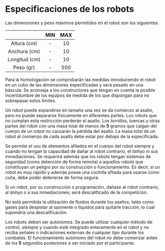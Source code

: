 # Especificaciones de los robots

Las dimensiones y peso máximos permitidos en el robot son los siguientes:

|              | MIN | MAX |
|:------------:|:---:|:---:|
| Altura (cm)  | -   | 10  |
| Anchura (cm) | -   | 10  |
| Longitud (cm)| -   | 10  |
| Peso (gr)    | -   | 500 |

Para la homologación se comprobarán las medidas introduciendo el robot en un cubo de las dimensiones especificadas y será pesado en una báscula. Se aconseja a los constructores que tengan en cuenta la posible incertidumbre de los equipos de medida de los que dispongan para no sobrepasar estos límites.

Un robot puede expandirse en tamaño una vez se da comienzo al asalto, pero no puede separarse físicamente en diferentes partes. Los robots que no cumplan esta restricción perderán el asalto. Los tornillos, tuercas y otras partes del robot con una masa total de menos de **5** gramos que caigan del cuerpo de un robot no causarán la pérdida del asalto. La masa total de un robot al comienzo de cada asalto debe estar por debajo de la especificada.

Se permite el uso de elementos afilados en el cuerpo del robot siempre y cuando no tengan la capacidad de dañar al robot contrario, el dohyo ni sus inmediaciones. Se requerirá además que los robots tengan sistemas de seguridad (como detención de forma remota) a aquellos robots que constituyan un peligro por su construcción o funcionamiento. Es decir, si un robot es muy rápido y además posee una cuchilla afilada para usarse como cuña, debe poder detenerse de forma segura.

Si un robot, por su construcción o programación, dañase al robot contrario, al dohyo o a sus inmediaciones; será descalificado de la competición.

No está permitida la utilización de fluidos durante los asaltos, tales como gases para despistar al oponente o líquidos para quitarle tracción, lo cual supondría una descalificación.

Los robots deben ser autónomos. Se puede utilizar cualquier método de control, siempre y cuando esté integrado enteramente en el robot y no reciba señales o indicaciones externas de cualquier tipo durante los combates. El funcionamiento autónomo del robot no debe comenzar antes de los **5** segundos posteriores a ser iniciado por el participante.
